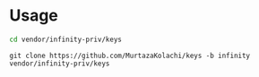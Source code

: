 # Usage

```bash
cd vendor/infinity-priv/keys
```

```
git clone https://github.com/MurtazaKolachi/keys -b infinity vendor/infinity-priv/keys
```
